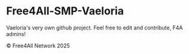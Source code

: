 # Free4All-SMP-Vaeloria
Vaeloria's very own github project. Feel free to edit and contribute, F4A admins!

© Free4All Network 2025
